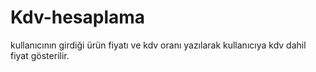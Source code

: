 # Kdv-hesaplama
kullanıcının girdiği ürün fiyatı ve kdv oranı yazılarak kullanıcıya kdv dahil fiyat gösterilir.
